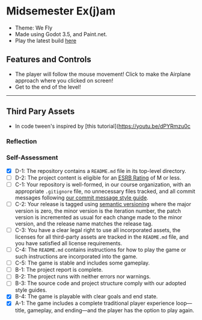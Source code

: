 
# Midsemester Ex(j)am
- Theme: We Fly
- Made using Godot 3.5, and Paint.net.
- Play the latest build [here](https://bsu-cs315.github.io/Midsemester_exjam_waroberts/)


## Features and Controls
- The player will follow the mouse movement! Click to make the Airplane approach where you clicked on screen!
- Get to the end of the level!
***

## Third Pary Assets
- In code tween's inspired by [this tutorial](https://youtu.be/dPYRmzu0c

### Reflection


### Self-Assessment

- [X] D-1: The repository contains a <code>README.md</code> file in its top-level directory.
- [ ] D-2: The project content is eligible for an <a href="https://www.esrb.org/ratings-guide/">ESRB Rating</a> of M or less.
- [ ] C-1: Your repository is well-formed, in our course organization, with an appropriate <code>.gitignore</code> file, no unnecessary files tracked, and all commit messages following <a href="https://cbea.ms/git-commit/">our commit message style guide</a>.
- [ ] C-2: Your release is tagged using <a href="https://semver.org/">semantic versioning</a> where the major version is zero, the minor version is the iteration number, the patch version is incremented as usual for each change made to the minor version, and the release name matches the release tag.
- [ ] C-3: You have a clear legal right to use all incorporated assets, the licenses for all third-party assets are tracked in the <code>README.md</code> file, and you have satisfied all license requirements.
- [ ] C-4: The <code>README.md</code> contains instructions for how to play the game or such instructions are incorporated into the game.
- [ ] C-5: The game is stable and includes some gameplay.
- [ ] B-1: The project report is complete.
- [ ] B-2: The project runs with neither errors nor warnings.
- [ ] B-3: The source code and project structure comply with our adopted style guides.
- [X] B-4: The game is playable with clear goals and end state.
- [X] A-1: The game includes a complete traditional player experience loop&mdash;title, gameplay, and ending&mdash;and the player has the option to play again.
